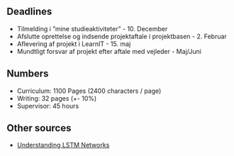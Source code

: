 ## Deadlines
* Tilmelding i ”mine studieaktiviteter” - 10. December
* Afslutte oprettelse og indsende projektaftale i projektbasen - 2. Februar
* Aflevering af projekt i LearnIT - 15. maj
* Mundtligt forsvar af projekt efter aftale med vejleder - Maj/Juni

## Numbers

* Curriculum: 1100 Pages (2400 characters / page)
* Writing: 32 pages (+- 10%)
* Supervisor: 45 hours

## Other sources
* [Understanding LSTM Networks](http://colah.github.io/posts/2015-08-Understanding-LSTMs/)
